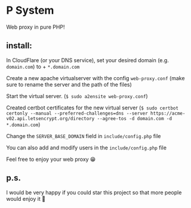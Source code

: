 # P System 

Web proxy in pure PHP!

## install:
In CloudFlare (or your DNS service), set your desired domain (e.g. ```domain.com```) to + ```*.domain.com```

Create a new apache virtualserver with the config ```web-proxy.conf``` (make sure to rename the server and the path of the files)

Start the virtual server. (```$ sudo a2ensite web-proxy.conf```)

Created certbot certificates for the new virtual server (```$ sudo certbot certonly --manual --preferred-challenges=dns --server https://acme-v02.api.letsencrypt.org/directory --agree-tos -d domain.com -d *.domain.com```)

Change the ```SERVER_BASE_DOMAIN``` field in ```include/config.php``` file

You can also add and modify users in the ```include/config.php``` file

Feel free to enjoy your web proxy 😁



## p.s.

I would be very happy if you could star this project so that more people would enjoy it 👼
